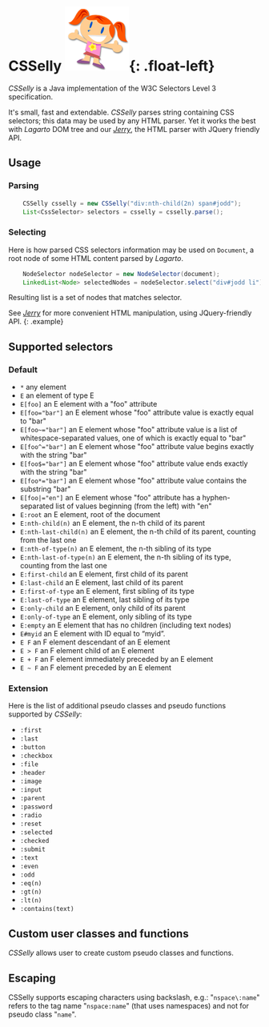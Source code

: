 # CSSelly ![csselly](csselly-big.png){: .float-left}

*CSSelly* is a Java implementation of the W3C Selectors Level 3
specification.

It's small, fast and extendable. *CSSelly* parses string containing CSS
selectors; this data may be used by any HTML parser. Yet it works the
best with *Lagarto* DOM tree and our [*Jerry*](/doc/jerry/index.html),
the HTML parser with JQuery friendly API.

## Usage

### Parsing

~~~~~ java
    CSSelly csselly = new CSSelly("div:nth-child(2n) span#jodd");
    List<CssSelector> selectors = csselly = csselly.parse();
~~~~~

### Selecting

Here is how parsed CSS selectors information may be used on `Document`,
a root node of some HTML content parsed by *Lagarto*.

~~~~~ java
    NodeSelector nodeSelector = new NodeSelector(document);
    LinkedList<Node> selectedNodes = nodeSelector.select("div#jodd li");
~~~~~

Resulting list is a set of nodes that matches selector.

See [*Jerry*](/doc/jerry/index.html) for more convenient HTML
manipulation, using JQuery-friendly API.
{: .example}

## Supported selectors

### Default

* `*` any element
* `E` an element of type E
* `E[foo]` an E element with a "foo" attribute
* `E[foo="bar"]` an E element whose "foo" attribute value is
  exactly equal to "bar"
* `E[foo~="bar"]` an E element whose "foo" attribute value is
  a list of whitespace-separated values, one of which is exactly equal
  to "bar"
* `E[foo^="bar"]` an E element whose "foo" attribute value
  begins exactly with the string "bar"
* `E[foo$="bar"]` an E element whose "foo" attribute value
  ends exactly with the string "bar"
* `E[foo*="bar"]` an E element whose "foo" attribute value
  contains the substring "bar"
* `E[foo|="en"]` an E element whose "foo" attribute has a
  hyphen-separated list of values beginning (from the left) with
  "en"
* `E:root` an E element, root of the document
* `E:nth-child(n)` an E element, the n-th child of its parent
* `E:nth-last-child(n)` an E element, the n-th child of its parent,
  counting from the last one
* `E:nth-of-type(n)` an E element, the n-th sibling of its type
* `E:nth-last-of-type(n)` an E element, the n-th sibling of its type,
  counting from the last one
* `E:first-child` an E element, first child of its parent
* `E:last-child` an E element, last child of its parent
* `E:first-of-type` an E element, first sibling of its type
* `E:last-of-type` an E element, last sibling of its type
* `E:only-child` an E element, only child of its parent
* `E:only-of-type` an E element, only sibling of its type
* `E:empty` an E element that has no children (including text nodes)
* `E#myid` an E element with ID equal to “myid”.
* `E F` an F element descendant of an E element
* `E > F` an F element child of an E element
* `E + F` an F element immediately preceded by an E element
* `E ~ F` an F element preceded by an E element

### Extension

Here is the list of additional pseudo classes and pseudo functions
supported by *CSSelly*:

* `:first`
* `:last`
* `:button`
* `:checkbox`
* `:file`
* `:header`
* `:image`
* `:input`
* `:parent`
* `:password`
* `:radio`
* `:reset`
* `:selected`
* `:checked`
* `:submit`
* `:text`
* `:even`
* `:odd`
* `:eq(n)`
* `:gt(n)`
* `:lt(n)`
* `:contains(text)`

## Custom user classes and functions

*CSSelly* allows user to create custom pseudo classes and functions.

## Escaping

CSSelly supports escaping characters using backslash, e.g.: "`nspace\:name`" refers to the tag name
"`nspace:name`" (that uses namespaces) and not for pseudo class "`name`".

